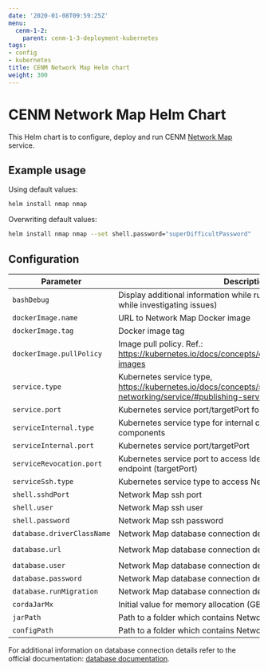 ```yaml
---
date: '2020-01-08T09:59:25Z'
menu:
  cenm-1-2:
    parent: cenm-1-3-deployment-kubernetes
tags:
- config
- kubernetes
title: CENM Network Map Helm chart
weight: 300
---
```


# CENM Network Map Helm Chart

This Helm chart is to configure, deploy and run CENM [Network Map](network-map.md) service.

## Example usage

Using default values:

```bash
helm install nmap nmap
```

Overwriting default values:

```bash
helm install nmap nmap --set shell.password="superDifficultPassword"
```

## Configuration

| Parameter                     | Description                                              | Default value         |
| ----------------------------- | -------------------------------------------------------- | --------------------- |
| `bashDebug`                   | Display additional information while running bash scripts (useful while investigating issues) | `false` |
| `dockerImage.name`            | URL to Network Map Docker image                     | `acrcenm.azurecr.io/nmap/nmap` |
| `dockerImage.tag`             | Docker image tag | `1.2` |
| `dockerImage.pullPolicy`      | Image pull policy. Ref.: https://kubernetes.io/docs/concepts/containers/images/#updating-images | `Always` |
| `service.type`                | Kubernetes service type, https://kubernetes.io/docs/concepts/services-networking/service/#publishing-services-service-types | `LoadBalancer` |
| `service.port`                | Kubernetes service port/targetPort for external communication | `10000` |
| `serviceInternal.type`        | Kubernetes service type for internal communication between CENM components | `LoadBalancer` |
| `serviceInternal.port`        | Kubernetes service port/targetPort | `5052` |
| `serviceRevocation.port`      | Kubernetes service port to access Identity Manager's revocation endpoint (targetPort) | `5053` |
| `serviceSsh.type`             | Kubernetes service type to access Network Map ssh console | `LoadBalancer` |
| `shell.sshdPort`              | Network Map ssh port | `2222` |
| `shell.user`                  | Network Map ssh user | `nmap` |
| `shell.password`              | Network Map ssh password | `nmapP` |
| `database.driverClassName`    | Network Map database connection details | `org.h2.Driver` |
| `database.url`                | Network Map database connection details | `jdbc:h2:file:./h2/networkmap-persistence;DB_CLOSE_ON_EXIT=FALSE;LOCK_TIMEOUT=10000;WRITE_DELAY=0;AUTO_SERVER_PORT=0` |
| `database.user`               | Network Map database connection details | `example-db-user` |
| `database.password`           | Network Map database connection details | `example-db-password` |
| `database.runMigration`       | Network Map database connection details | `true` |
| `cordaJarMx`                  | Initial value for memory allocation (GB) | `1` |
| `jarPath`                     | Path to a folder which contains Network Map jar files | `bin` |
| `configPath`                  | Path to a folder which contains Network Map configuration file | `etc` |

For additional information on database connection details refer to the official documentation: [database documentation](config-database.md).
